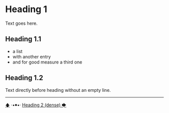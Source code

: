 # Heading 1

Text goes here.

## Heading 1.1

- a list
- with another entry
- and for good measure a third one

## Heading 1.2

Text directly before heading without an empty line.


---

[🡅](./toc.md) ·•⦁•· [Heading 2 (dense) 🡆](./Heading-2-dense.md)